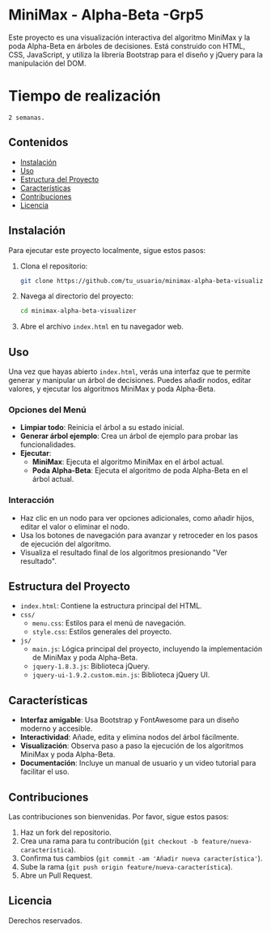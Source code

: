 # MiniMax - Alpha-Beta -Grp5

Este proyecto es una visualización interactiva del algoritmo MiniMax y la poda Alpha-Beta en árboles de decisiones. Está construido con HTML, CSS, JavaScript, y utiliza la librería Bootstrap para el diseño y jQuery para la manipulación del DOM.
# Tiempo de realización
    2 semanas.
## Contenidos

- [Instalación](#instalación)
- [Uso](#uso)
- [Estructura del Proyecto](#estructura-del-proyecto)
- [Características](#características)
- [Contribuciones](#contribuciones)
- [Licencia](#licencia)

## Instalación

Para ejecutar este proyecto localmente, sigue estos pasos:

1. Clona el repositorio:
    ```bash
    git clone https://github.com/tu_usuario/minimax-alpha-beta-visualizer.git
    ```
2. Navega al directorio del proyecto:
    ```bash
    cd minimax-alpha-beta-visualizer
    ```
3. Abre el archivo `index.html` en tu navegador web.

## Uso

Una vez que hayas abierto `index.html`, verás una interfaz que te permite generar y manipular un árbol de decisiones. Puedes añadir nodos, editar valores, y ejecutar los algoritmos MiniMax y poda Alpha-Beta.

### Opciones del Menú

- **Limpiar todo**: Reinicia el árbol a su estado inicial.
- **Generar árbol ejemplo**: Crea un árbol de ejemplo para probar las funcionalidades.
- **Ejecutar**:
  - **MiniMax**: Ejecuta el algoritmo MiniMax en el árbol actual.
  - **Poda Alpha-Beta**: Ejecuta el algoritmo de poda Alpha-Beta en el árbol actual.

### Interacción

- Haz clic en un nodo para ver opciones adicionales, como añadir hijos, editar el valor o eliminar el nodo.
- Usa los botones de navegación para avanzar y retroceder en los pasos de ejecución del algoritmo.
- Visualiza el resultado final de los algoritmos presionando "Ver resultado".

## Estructura del Proyecto

- `index.html`: Contiene la estructura principal del HTML.
- `css/`
  - `menu.css`: Estilos para el menú de navegación.
  - `style.css`: Estilos generales del proyecto.
- `js/`
  - `main.js`: Lógica principal del proyecto, incluyendo la implementación de MiniMax y poda Alpha-Beta.
  - `jquery-1.8.3.js`: Biblioteca jQuery.
  - `jquery-ui-1.9.2.custom.min.js`: Biblioteca jQuery UI.

## Características

- **Interfaz amigable**: Usa Bootstrap y FontAwesome para un diseño moderno y accesible.
- **Interactividad**: Añade, edita y elimina nodos del árbol fácilmente.
- **Visualización**: Observa paso a paso la ejecución de los algoritmos MiniMax y poda Alpha-Beta.
- **Documentación**: Incluye un manual de usuario y un video tutorial para facilitar el uso.

## Contribuciones

Las contribuciones son bienvenidas. Por favor, sigue estos pasos:

1. Haz un fork del repositorio.
2. Crea una rama para tu contribución (`git checkout -b feature/nueva-característica`).
3. Confirma tus cambios (`git commit -am 'Añadir nueva característica'`).
4. Sube la rama (`git push origin feature/nueva-característica`).
5. Abre un Pull Request.

## Licencia

Derechos reservados.
